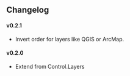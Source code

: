 ## Changelog

#### v0.2.1
* Invert order for layers like QGIS or ArcMap.

#### v0.2.0
* Extend from Control.Layers
